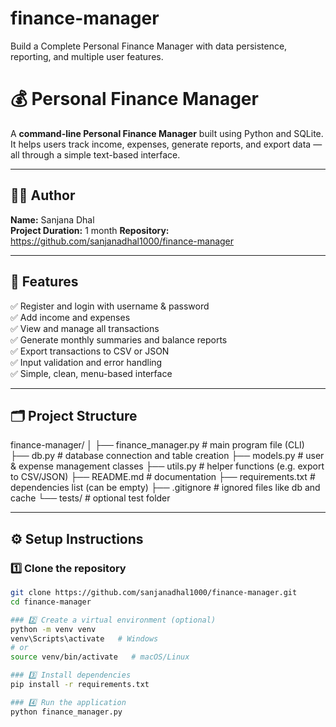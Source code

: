 # finance-manager
Build a Complete Personal Finance Manager with data persistence, reporting, and multiple user features.
# 💰 Personal Finance Manager

A **command-line Personal Finance Manager** built using Python and SQLite.  
It helps users track income, expenses, generate reports, and export data — all through a simple text-based interface.

---

## 👩‍💻 Author
**Name:** Sanjana Dhal  
**Project Duration:** 1 month
**Repository:** https://github.com/sanjanadhal1000/finance-manager

---

## 🚀 Features
✅ Register and login with username & password  
✅ Add income and expenses  
✅ View and manage all transactions  
✅ Generate monthly summaries and balance reports  
✅ Export transactions to CSV or JSON  
✅ Input validation and error handling  
✅ Simple, clean, menu-based interface  

---

## 🗂️ Project Structure

finance-manager/
│
├── finance_manager.py # main program file (CLI)
├── db.py # database connection and table creation
├── models.py # user & expense management classes
├── utils.py # helper functions (e.g. export to CSV/JSON)
├── README.md # documentation
├── requirements.txt # dependencies list (can be empty)
├── .gitignore # ignored files like db and cache
└── tests/ # optional test folder


---

## ⚙️ Setup Instructions

### 1️⃣ Clone the repository
```bash
git clone https://github.com/sanjanadhal1000/finance-manager.git
cd finance-manager

### 2️⃣ Create a virtual environment (optional)
python -m venv venv
venv\Scripts\activate   # Windows
# or
source venv/bin/activate   # macOS/Linux

### 3️⃣ Install dependencies
pip install -r requirements.txt

### 4️⃣ Run the application
python finance_manager.py


